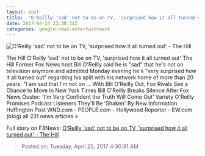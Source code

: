 ```yaml
---
layout: post
title:  "O'Reilly 'sad' not to be on TV, 'surprised how it all turned out' - The Hill"
date: 2017-04-24 23:30:31Z
categories: google-news-entertaintment
---
```


![O'Reilly 'sad' not to be on TV, 'surprised how it all turned out' - The Hill](http://thehill.com/sites/default/files/article_images/oreillybill04072017getty_0.jpg)

The Hill O'Reilly 'sad' not to be on TV, 'surprised how it all turned out' The Hill Former Fox News host Bill O'Reilly said he is "sad" that he's not on television anymore and admitted Monday evening he's "very surprised how it all turned out" regarding his split with his network home of more than 20 years. "I am sad that I'm not on ... With Bill O'Reilly Out, Fox Rivals See a Chance to Move In New York Times Bill O'Reilly Breaks Silence After Fox News Ouster: 'I'm Very Confident the Truth Will Come Out' Variety O'Reilly Promises Podcast Listeners They'll Be 'Shaken' By New Information Huffington Post WND.com - PEOPLE.com - Hollywood Reporter - EW.com (blog) all 231 news articles »


Full story on F3News: [O'Reilly 'sad' not to be on TV, 'surprised how it all turned out' - The Hill](http://www.f3nws.com/n/kcBkuH)

> Posted on: Tuesday, April 25, 2017 4:30:31 AM
